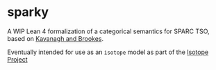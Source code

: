 # sparky

A WIP Lean 4 formalization of a categorical semantics for SPARC TSO, based on [Kavanagh and Brookes](https://www.sciencedirect.com/science/article/pii/S1571066118300288).

Eventually intended for use as an `isotope` model as part of the [Isotope Project](https://github.com/isotope-project)
